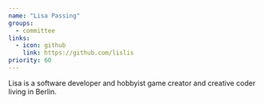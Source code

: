 ```yaml
---
name: "Lisa Passing"
groups:
  - committee
links:
  - icon: github
    link: https://github.com/lislis
priority: 60
---
```


Lisa is a software developer and hobbyist game creator and creative coder living in Berlin.
